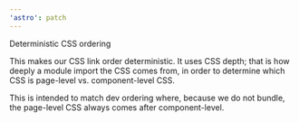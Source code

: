 ```yaml
---
'astro': patch
---
```


Deterministic CSS ordering

This makes our CSS link order deterministic. It uses CSS depth; that is how deeply a module import the CSS comes from, in order to determine which CSS is page-level vs. component-level CSS.

This is intended to match dev ordering where, because we do not bundle, the page-level CSS always comes after component-level.
